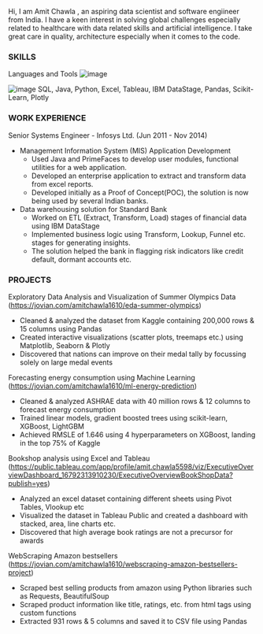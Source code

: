 
Hi, I am Amit Chawla , an aspiring data scientist and software engiineer from India. I have a keen interest in solving global challenges especially related to healthcare with data related skills and artificial intelligence. I take great care in quality, architecture especially when it comes to the code. 

### SKILLS 
Languages and Tools
![image](https://github.com/amitchawla1610/amitchawla1610/assets/105358933/6120df43-eb15-4d12-803c-a13dc8a31f7f)


![image](https://github.com/amitchawla1610/amitchawla1610/assets/105358933/60661111-379d-4d13-820a-f319eabea92c)
SQL, Java, Python, Excel, Tableau, IBM DataStage, Pandas, Scikit-Learn, Plotly

### WORK EXPERIENCE
Senior Systems Engineer - Infosys Ltd. (Jun 2011 - Nov 2014)
- Management Information System (MIS) Application Development
  - Used Java and PrimeFaces to develop user modules, functional utilities for a web application.  
  - Developed an enterprise application to extract and transform data from excel reports. 
  - Developed initially as a Proof of Concept(POC), the solution is now being used by several Indian banks.
- Data warehousing solution for Standard Bank
  - Worked on ETL (Extract, Transform, Load) stages of financial data using IBM DataStage
  - Implemented business logic using Transform, Lookup, Funnel etc. stages for generating insights. 
  - The solution helped the bank in flagging risk indicators like credit default, dormant accounts etc. 

### PROJECTS

Exploratory Data Analysis and Visualization of Summer Olympics Data 
(https://jovian.com/amitchawla1610/eda-summer-olympics)
- Cleaned & analyzed the dataset from Kaggle containing 200,000 rows & 15 columns  using Pandas
- Created interactive visualizations (scatter plots, treemaps etc.) using Matplotlib, Seaborn & Plotly
- Discovered that nations can improve on their medal tally by focussing solely on large medal events

Forecasting energy consumption using Machine Learning
(https://jovian.com/amitchawla1610/ml-energy-prediction)
- Cleaned & analyzed ASHRAE data with 40 million rows & 12 columns  to forecast energy consumption
- Trained linear models, gradient boosted trees using scikit-learn, XGBoost, LightGBM
- Achieved RMSLE of 1.646  using 4 hyperparameters on XGBoost, landing in the top 75% of Kaggle 

Bookshop analysis using Excel and Tableau (https://public.tableau.com/app/profile/amit.chawla5598/viz/ExecutiveOverviewDashboard_16792313910230/ExecutiveOverviewBookShopData?publish=yes)
- Analyzed an excel dataset containing different sheets using Pivot Tables, Vlookup etc
- Visualized the dataset in Tableau Public and created a dashboard with stacked, area, line charts etc. 
- Discovered that high average book ratings are not a precursor for awards

WebScraping Amazon bestsellers 
(https://jovian.com/amitchawla1610/webscraping-amazon-bestsellers-project)
- Scraped best selling products from amazon using Python libraries such as Requests, BeautifulSoup
- Scraped product information like title, ratings, etc. from html tags  using custom functions
- Extracted 931 rows & 5 columns and saved it to CSV file using Pandas




<!--
**amitchawla1610/amitchawla1610** is a ✨ _special_ ✨ repository because its `README.md` (this file) appears on your GitHub profile.

Here are some ideas to get you started:

- 🔭 I’m currently working on ...
- 🌱 I’m currently learning ...
- 👯 I’m looking to collaborate on ...
- 🤔 I’m looking for help with ...
- 💬 Ask me about ...
- 📫 How to reach me: ...
- 😄 Pronouns: ...
- ⚡ Fun fact: ...
-->
